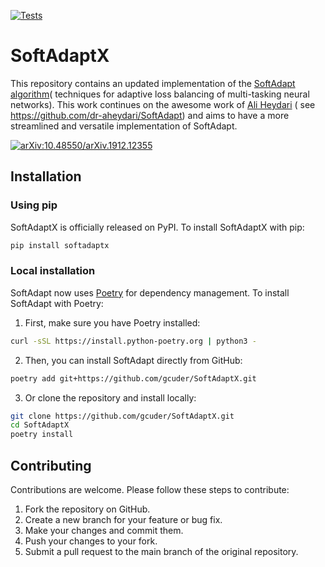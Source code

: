 [![Tests](https://img.shields.io/github/actions/workflow/status/gcuder/SoftAdaptX/test.yml?branch=main)](https://github.com/gcuder/SoftAdaptX/actions/workflows/test.yml)

# SoftAdaptX

This repository contains an updated implementation of the [SoftAdapt algorithm](https://arxiv.org/pdf/1912.12355.pdf)(
techniques for adaptive loss balancing of multi-tasking neural networks).
This work continues on the awesome work of [Ali Heydari](https://github.com/dr-aheydari) (
see https://github.com/dr-aheydari/SoftAdapt) and aims to have a more streamlined and versatile implementation of
SoftAdapt.

[![arXiv:10.48550/arXiv.1912.12355](http://img.shields.io/badge/arXiv-110.48550/arXiv.2206.04047-A42C25.svg)](
https://doi.org/10.48550/arXiv.1912.12355)

## Installation

### Using pip

SoftAdaptX is officially released on PyPI. To install SoftAdaptX with pip:

```bash
pip install softadaptx
```

### Local installation

SoftAdapt now uses [Poetry](https://python-poetry.org/) for dependency management. To install SoftAdapt with Poetry:

1. First, make sure you have Poetry installed:

```bash
curl -sSL https://install.python-poetry.org | python3 -
```

2. Then, you can install SoftAdapt directly from GitHub:

```bash
poetry add git+https://github.com/gcuder/SoftAdaptX.git
```

3. Or clone the repository and install locally:

```bash
git clone https://github.com/gcuder/SoftAdaptX.git
cd SoftAdaptX
poetry install
```

## Contributing

Contributions are welcome. Please follow these steps to contribute:

1. Fork the repository on GitHub.
2. Create a new branch for your feature or bug fix.
3. Make your changes and commit them.
4. Push your changes to your fork.
5. Submit a pull request to the main branch of the original repository.
